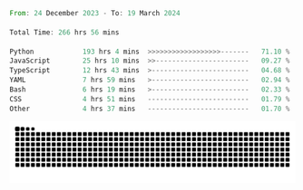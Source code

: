 <!--START_SECTION:waka-->

```rust
From: 24 December 2023 - To: 19 March 2024

Total Time: 266 hrs 56 mins

Python            193 hrs 4 mins  >>>>>>>>>>>>>>>>>>-------   71.10 %
JavaScript        25 hrs 10 mins  >>-----------------------   09.27 %
TypeScript        12 hrs 43 mins  >------------------------   04.68 %
YAML              7 hrs 59 mins   >------------------------   02.94 %
Bash              6 hrs 19 mins   >------------------------   02.33 %
CSS               4 hrs 51 mins   -------------------------   01.79 %
Other             4 hrs 37 mins   -------------------------   01.70 %
```

<!--END_SECTION:waka-->


<picture>
  <source media="(prefers-color-scheme: dark)" srcset="https://raw.githubusercontent.com/jeerawut97/jeerawut97/output/github-contribution-grid-snake.svg">
  <img alt="github contribution grid snake animation" src="https://raw.githubusercontent.com/jeerawut97/jeerawut97/output/github-contribution-grid-snake.svg">
</picture>
